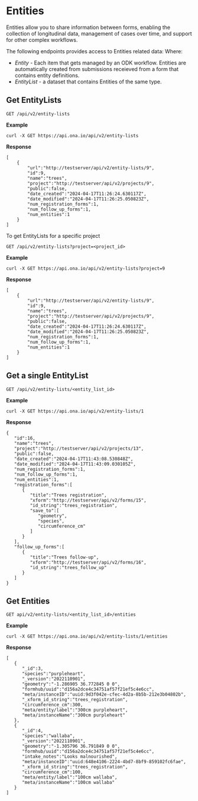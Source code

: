 # Entities

Entities allow you to share information between forms, enabling the collection of longitudinal data, management of cases over time, and support for other complex workflows.

The following endpoints provides access to Entities related data: Where:

- _Entity_ - Each item that gets managed by an ODK workflow. Entities are automatically created from submissions receieved from a form that contains entity definitions.
- _EntityList_ - a dataset that contains Entities of the same type.

## Get EntityLists

`GET /api/v2/entity-lists`

**Example**

`curl -X GET https://api.ona.io/api/v2/entity-lists`

**Response**

```
[
    {
        "url":"http://testserver/api/v2/entity-lists/9",
        "id":9,
        "name":"trees",
        "project":"http://testserver/api/v2/projects/9",
        "public":false,
        "date_created":"2024-04-17T11:26:24.630117Z",
        "date_modified":"2024-04-17T11:26:25.050823Z",
        "num_registration_forms":1,
        "num_follow_up_forms":1,
        "num_entities":1
    }
]

```

To get EntityLists for a specific project

`GET /api/v2/entity-lists?project=<project_id>`

**Example**

`curl -X GET https://api.ona.io/api/v2/entity-lists?project=9`

**Response**

```
[
    {
        "url":"http://testserver/api/v2/entity-lists/9",
        "id":9,
        "name":"trees",
        "project":"http://testserver/api/v2/projects/9",
        "public":false,
        "date_created":"2024-04-17T11:26:24.630117Z",
        "date_modified":"2024-04-17T11:26:25.050823Z",
        "num_registration_forms":1,
        "num_follow_up_forms":1,
        "num_entities":1
    }
]

```

## Get a single EntityList

`GET /api/v2/entity-lists/<entity_list_id>`

**Example**

`curl -X GET https://api.ona.io/api/v2/entity-lists/1`

**Response**

```
{
   "id":16,
   "name":"trees",
   "project":"http://testserver/api/v2/projects/13",
   "public":false,
   "date_created":"2024-04-17T11:43:08.530848Z",
   "date_modified":"2024-04-17T11:43:09.030105Z",
   "num_registration_forms":1,
   "num_follow_up_forms":1,
   "num_entities":1,
   "registration_forms":[
      {
         "title":"Trees registration",
         "xform":"http://testserver/api/v2/forms/15",
         "id_string":"trees_registration",
         "save_to":[
            "geometry",
            "species",
            "circumference_cm"
         ]
      }
   ],
   "follow_up_forms":[
      {
         "title":"Trees follow-up",
         "xform":"http://testserver/api/v2/forms/16",
         "id_string":"trees_follow_up"
      }
   ]
}
```

## Get Entities

`GET api/v2/entity-lists/<entity_list_id>/entities`

**Example**

`curl -X GET https://api.ona.io/api/v2/entity-lists/1/entities`

**Response**

```
[
   {
      "_id":3,
      "species":"purpleheart",
      "_version":"2022110901",
      "geometry":"-1.286905 36.772845 0 0",
      "formhub/uuid":"d156a2dce4c34751af57f21ef5c4e6cc",
      "meta/instanceID":"uuid:9d3f042e-cfec-4d2a-8b5b-212e3b04802b",
      "_xform_id_string":"trees_registration",
      "circumference_cm":300,
      "meta/entity/label":"300cm purpleheart",
      "meta/instanceName":"300cm purpleheart"
   },
   {
      "_id":4,
      "species":"wallaba",
      "_version":"2022110901",
      "geometry":"-1.305796 36.791849 0 0",
      "formhub/uuid":"d156a2dce4c34751af57f21ef5c4e6cc",
      "intake_notes":"Looks malnourished",
      "meta/instanceID":"uuid:648e4106-2224-4bd7-8bf9-859102fc6fae",
      "_xform_id_string":"trees_registration",
      "circumference_cm":100,
      "meta/entity/label":"100cm wallaba",
      "meta/instanceName":"100cm wallaba"
   }
]
```
